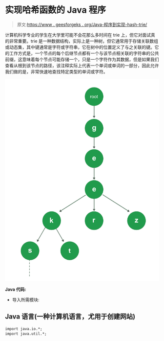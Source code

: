 # 实现哈希函数的 Java 程序

> 原文:[https://www . geesforgeks . org/Java-程序到实现-hash-trie/](https://www.geeksforgeeks.org/java-program-to-implement-hash-trie/)

计算机科学专业的学生在大学里可能不会花那么多时间在 trie 上，但它对面试真的非常重要。trie 是一种数据结构，实际上是一种树，但它通常用于存储关联数组或动态集，其中键通常是字符或字符串，它在树中的位置定义了与之关联的键。它的工作方式是，一个节点的每个后继节点都有一个与该节点相关联的字符串的公共前缀，这意味着每个节点可能存储一个，只是一个字符作为其数据，但是如果我们查看从根到该节点的路径，该注释实际上代表一个单词或单词的一部分，因此允许我们做的是，非常快速地查找特定类型的单词或字符。

![](img/a3733f8c32de781dd3b50b2cc7868cec.png)

**Java 代码:**

*   导入所需模块:

## Java 语言(一种计算机语言，尤用于创建网站)

```
import java.io.*;
import java.util.*;
```